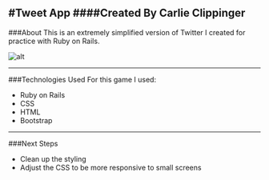 
#Tweet App
####Created By Carlie Clippinger
--------
###About
This is an extremely simplified version of Twitter I created for practice with Ruby on Rails.

![alt](http://i.imgur.com/j3v24lK.png)

--------
###Technologies Used
For this game I used:
* Ruby on Rails
* CSS
* HTML
* Bootstrap

--------
###Next Steps
* Clean up the styling
* Adjust the CSS to be more responsive to small screens
